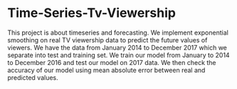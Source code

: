 # Time-Series-Tv-Viewership
This project is about timeseries and forecasting. We implement exponential smoothing on real TV viewership data to predict the future values of viewers. We have the data from January 2014 to December 2017 which we separate into test and training set. We train our model from January to 2014 to December 2016 and test our model on 2017 data. We then check the accuracy of our model using mean absolute error between real and predicted values.
